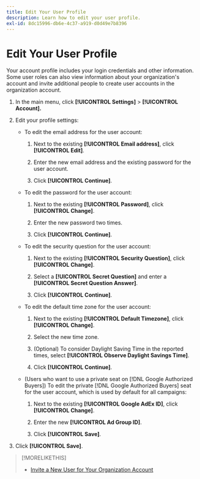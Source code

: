 ```yaml
---
title: Edit Your User Profile
description: Learn how to edit your user profile.
exl-id: 8dc15996-db6e-4c37-a919-d0d49e7b8396
---
```

# Edit Your User Profile 

Your account profile includes your login credentials and other information. Some user roles can also view information about your organization's account and invite additional people to create user accounts in the organization account.

1. In the main menu, click **[!UICONTROL Settings]** > **[!UICONTROL Account].**

1. Edit your profile settings:

   * To edit the email address for the user account:

      1. Next to the existing **[!UICONTROL Email address]**, click **[!UICONTROL Edit]**.

      1. Enter the new email address and the existing password for the user account.

      1. Click **[!UICONTROL Continue]**.

   * To edit the password for the user account:

      1. Next to the existing **[!UICONTROL Password]**, click **[!UICONTROL Change]**.

      1. Enter the new password two times.

      1. Click **[!UICONTROL Continue]**.

   * To edit the security question for the user account:

      1. Next to the existing **[!UICONTROL Security Question]**, click **[!UICONTROL Change]**.

      1. Select a **[!UICONTROL Secret Question]** and enter a **[!UICONTROL Secret Question Answer]**.

      1. Click **[!UICONTROL Continue]**.

   * To edit the default time zone for the user account:

      1. Next to the existing **[!UICONTROL Default Timezone]**, click **[!UICONTROL Change]**.

      1. Select the new time zone.

      1. (Optional) To consider Daylight Saving Time in the reported times, select **[!UICONTROL Observe Daylight Savings Time]**.

      1. Click **[!UICONTROL Continue]**.

   * (Users who want to use a private seat on [!DNL Google Authorized Buyers]) To edit the private [!DNL Google Authorized Buyers] seat for the user account, which is used by default for all campaigns:

      1. Next to the existing **[!UICONTROL Google AdEx ID]**, click **[!UICONTROL Change]**.

      1. Enter the new **[!UICONTROL Ad Group ID]**.

      1. Click **[!UICONTROL Save]**.

1. Click **[!UICONTROL Save]**.

>[!MORELIKETHIS]
>
>* [Invite a New User for Your Organization Account](user-invite.md)

<!-- >* [User Profile and Organization Account Settings](user-and-account-settings.md) -->
